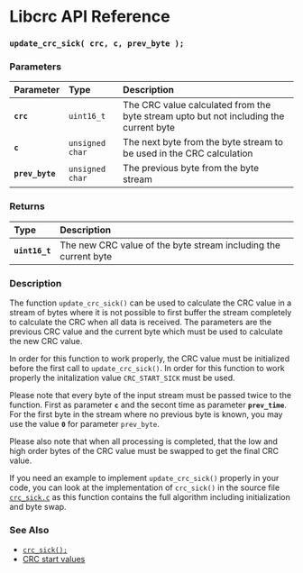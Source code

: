 # Libcrc API Reference

### `update_crc_sick( crc, c, prev_byte );`

### Parameters

| Parameter | Type | Description |
| :--- | :--- | :--- |
|**`crc`**|`uint16_t`|The CRC value calculated from the byte stream upto but not including the current byte|
|**`c`**|`unsigned char`|The next byte from the byte stream to be used in the CRC calculation|
|**`prev_byte`**|`unsigned char`|The previous byte from the byte stream|

### Returns

| Type | Description |
| :--- | :--- |
|**`uint16_t`**|The new CRC value of the byte stream including the current byte|

### Description

The function `update_crc_sick()` can be used to calculate the CRC value in a stream of bytes where
it is not possible to first buffer the stream completely to calculate the CRC when all data
is received. The parameters are the previous CRC value and the current byte which must be used
to calculate the new CRC value.

In order for this function to work properly, the CRC value must be initialized before the first
call to `update_crc_sick()`. In order for this function to work properly the initalization
value `CRC_START_SICK` must be used.

Please note that every byte of the input stream must be passed twice to the function. First
as parameter **`c`** and the secont time as parameter **`prev_time`**. For the first byte in the
stream where no previous byte is known, you may use the value **`0`** for parameter `prev_byte`.

Please also note that when all processing is completed, that the low and high order bytes of
the CRC value must be swapped to get the final CRC value.

If you need an example to implement `update_crc_sick()` properly in your code, you can look at
the implementation of `crc_sick()` in the source file [`crc_sick.c`](../src/crc_sick.c) as
this function contains the full algorithm including initialization and byte swap.

### See Also

* [`crc_sick();`](crc_sick.md)
* [CRC start values](CRC_START.md)
